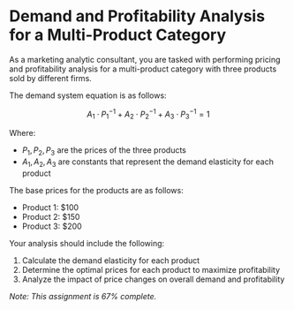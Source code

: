 # Demand and Profitability Analysis for a Multi-Product Category

As a marketing analytic consultant, you are tasked with performing pricing and profitability analysis for a multi-product category with three products sold by different firms.

The demand system equation is as follows:

$$ A_1 \cdot P_1^{-1} + A_2 \cdot P_2^{-1} + A_3 \cdot P_3^{-1} = 1 $$

Where:
- $P_1, P_2, P_3$ are the prices of the three products
- $A_1, A_2, A_3$ are constants that represent the demand elasticity for each product

The base prices for the products are as follows:
- Product 1: $100
- Product 2: $150
- Product 3: $200

Your analysis should include the following:
1. Calculate the demand elasticity for each product
2. Determine the optimal prices for each product to maximize profitability
3. Analyze the impact of price changes on overall demand and profitability

*Note: This assignment is 67% complete.*
